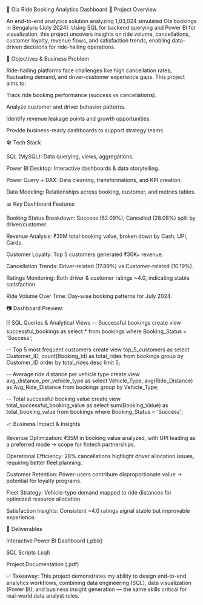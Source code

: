 🚖 Ola Ride Booking Analytics Dashboard 
📌 Project Overview

An end-to-end analytics solution analyzing 1,03,024 simulated Ola bookings in Bengaluru (July 2024). Using SQL for backend querying and Power BI for visualization, this project uncovers insights on ride volume, cancellations, customer loyalty, revenue flows, and satisfaction trends, enabling data-driven decisions for ride-hailing operations.

🎯 Objectives & Business Problem

Ride-hailing platforms face challenges like high cancellation rates, fluctuating demand, and driver-customer experience gaps.
This project aims to:

Track ride booking performance (success vs cancellations).

Analyze customer and driver behavior patterns.

Identify revenue leakage points and growth opportunities.

Provide business-ready dashboards to support strategy teams.

🛠️ Tech Stack

SQL (MySQL): Data querying, views, aggregations.

Power BI Desktop: Interactive dashboards & data storytelling.

Power Query + DAX: Data cleaning, transformations, and KPI creation.

Data Modeling: Relationships across booking, customer, and metrics tables.

📊 Key Dashboard Features

Booking Status Breakdown: Success (62.09%), Cancelled (28.08%) split by driver/customer.

Revenue Analysis: ₹35M total booking value, broken down by Cash, UPI, Cards.

Customer Loyalty: Top 5 customers generated ₹30K+ revenue.

Cancellation Trends: Driver-related (17.89%) vs Customer-related (10.19%).

Ratings Monitoring: Both driver & customer ratings ~4.0, indicating stable satisfaction.

Ride Volume Over Time: Day-wise booking patterns for July 2024.

📷 Dashboard Preview:


🗄️ SQL Queries & Analytical Views
-- Successful bookings
create view successful_bookings as 
select * from bookings where Booking_Status = 'Success';

-- Top 5 most frequent customers
create view top_5_customers as 
select Customer_ID, count(Booking_Id) as total_rides 
from bookings 
group by Customer_ID 
order by total_rides desc limit 5;

-- Average ride distance per vehicle type
create view avg_distance_per_vehicle_type as 
select Vehicle_Type, avg(Ride_Distance) as Avg_Ride_Distance 
from bookings group by Vehicle_Type;

-- Total successful booking value
create view total_successful_booking_value as 
select sum(Booking_Value) as total_booking_value 
from bookings where Booking_Status = 'Success';

📈 Business Impact & Insights

Revenue Optimization: ₹35M in booking value analyzed, with UPI leading as a preferred mode → scope for fintech partnerships.

Operational Efficiency: 28% cancellations highlight driver allocation issues, requiring better fleet planning.

Customer Retention: Power-users contribute disproportionate value → potential for loyalty programs.

Fleet Strategy: Vehicle-type demand mapped to ride distances for optimized resource allocation.

Satisfaction Insights: Consistent ~4.0 ratings signal stable but improvable experience.

📂 Deliverables

Interactive Power BI Dashboard (.pbix)

SQL Scripts (.sql)

Project Documentation (.pdf)

✅ Takeaway: This project demonstrates my ability to design end-to-end analytics workflows, combining data engineering (SQL), data visualization (Power BI), and business insight generation — the same skills critical for real-world data analyst roles.
